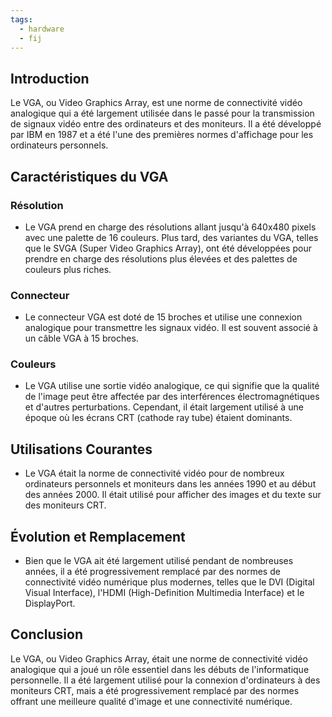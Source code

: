 ```yaml
---
tags:
  - hardware
  - fij
---
```

## Introduction
Le VGA, ou Video Graphics Array, est une norme de connectivité vidéo analogique qui a été largement utilisée dans le passé pour la transmission de signaux vidéo entre des ordinateurs et des moniteurs. Il a été développé par IBM en 1987 et a été l'une des premières normes d'affichage pour les ordinateurs personnels.

## Caractéristiques du VGA

### Résolution
- Le VGA prend en charge des résolutions allant jusqu'à 640x480 pixels avec une palette de 16 couleurs. Plus tard, des variantes du VGA, telles que le SVGA (Super Video Graphics Array), ont été développées pour prendre en charge des résolutions plus élevées et des palettes de couleurs plus riches.

### Connecteur
- Le connecteur VGA est doté de 15 broches et utilise une connexion analogique pour transmettre les signaux vidéo. Il est souvent associé à un câble VGA à 15 broches.

### Couleurs
- Le VGA utilise une sortie vidéo analogique, ce qui signifie que la qualité de l'image peut être affectée par des interférences électromagnétiques et d'autres perturbations. Cependant, il était largement utilisé à une époque où les écrans CRT (cathode ray tube) étaient dominants.

## Utilisations Courantes
- Le VGA était la norme de connectivité vidéo pour de nombreux ordinateurs personnels et moniteurs dans les années 1990 et au début des années 2000. Il était utilisé pour afficher des images et du texte sur des moniteurs CRT.

## Évolution et Remplacement
- Bien que le VGA ait été largement utilisé pendant de nombreuses années, il a été progressivement remplacé par des normes de connectivité vidéo numérique plus modernes, telles que le DVI (Digital Visual Interface), l'HDMI (High-Definition Multimedia Interface) et le DisplayPort.

## Conclusion
Le VGA, ou Video Graphics Array, était une norme de connectivité vidéo analogique qui a joué un rôle essentiel dans les débuts de l'informatique personnelle. Il a été largement utilisé pour la connexion d'ordinateurs à des moniteurs CRT, mais a été progressivement remplacé par des normes offrant une meilleure qualité d'image et une connectivité numérique.